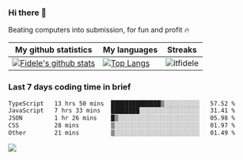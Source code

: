 ### Hi there 👋
<p>Beating computers into submission, for fun and profit 🔥</p>

|My github statistics|My languages|Streaks|
|-|-|-|
|[![Fidele's github stats](https://github-readme-stats.vercel.app/api?username=itfidele&count_private=true&show_icons=true&theme=dark&hide_title=true)](https://github.com/itfidele)|[![Top Langs](https://github-readme-stats.vercel.app/api/top-langs/?username=itfidele&show_icons=true&langs_count=10&theme=dark&layout=compact&hide_title=true)](https://github.com/itfidele)|![itfidele](https://github-readme-streak-stats.herokuapp.com/?user=itfidele&theme=dark)

### Last 7 days coding time in brief
<!--START_SECTION:waka-->

```txt
TypeScript   13 hrs 50 mins  ██████████████▒░░░░░░░░░░   57.52 %
JavaScript   7 hrs 33 mins   ████████░░░░░░░░░░░░░░░░░   31.41 %
JSON         1 hr 26 mins    █▒░░░░░░░░░░░░░░░░░░░░░░░   05.98 %
CSS          28 mins         ▒░░░░░░░░░░░░░░░░░░░░░░░░   01.97 %
Other        21 mins         ▒░░░░░░░░░░░░░░░░░░░░░░░░   01.49 %
```

<!--END_SECTION:waka-->

![](https://komarev.com/ghpvc/?username=itfidele)
